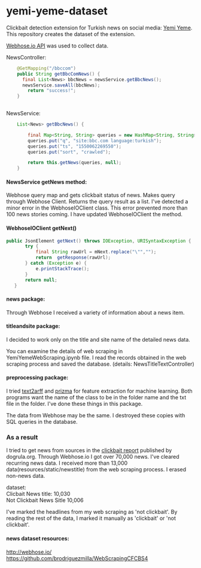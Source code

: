 # yemi-yeme-dataset
Clickbait detection extension for Turkish news on social media: [Yemi Yeme](https://github.com/suleymancan/yemi-yeme).
This repository creates the dataset of the extension. 


[Webhose.io API](https://github.com/Webhose/webhoseio-java-sdk) was used to collect data.

NewsController:
```java
	@GetMapping("/bbccom")
	public String getBbcComNews() {
	  final List<News> bbcNews = newsService.getBbcNews();
	  newsService.saveAll(bbcNews);
		return "success!";
	}
	
```
NewsService:
```java
	List<News> getBbcNews() {

		final Map<String, String> queries = new HashMap<String, String>();
		queries.put("q", "site:bbc.com language:turkish");
		queries.put("ts", "1550062269550");
		queries.put("sort", "crawled");

		return this.getNews(queries, null);
	}
```
#### NewsService getNews method: 
Webhose query map and gets clickbait status of news. Makes query through Webhose Client.
Returns the query result as a list. I've detected a minor error in the WebhoseIOClient class. This error prevented more than 100 news stories coming. I have updated WebhoseIOClient the method.
#### WebhoseIOClient getNext()
 ```java
 public JsonElement getNext() throws IOException, URISyntaxException {
 		try {
 			final String rawUrl = mNext.replace("\"","");
 			return  getResponse(rawUrl);
 		} catch (Exception e) {
 			e.printStackTrace();
 		}
 		return null;
 	}
```
#### news package:
Through Webhose I received a variety of information about a news item. 

#### titleandsite package:
I decided to work only on the title and site name of the detailed news data.

You can examine the details of web scraping in YemiYemeWebScraping.ipynb file.
I read the records obtained in the web scraping process and saved the database. (details: NewsTitleTextController)

#### preprocessing package:
I tried [text2arff](http://www.kemik.yildiz.edu.tr/?id=25) and [prizma](https://code.google.com/archive/p/prizma-text-classification/) for feature extraction for machine learning. Both programs want the name of the class to be in the folder name and the txt file in the folder. I've done these things in this package.

The data from Webhose may be the same. I destroyed these copies with SQL queries in the database.


### As a result  
I tried to get news from sources in the [clickbait report](https://dogrula.org/wp-content/uploads/2018/02/CLICKBAIT-RAPORU-2017-1.pdf) published by dogrula.org. Through Webhose.io I got over 70,000 news. I've cleared recurring news data. I received more than 13,000 data(resources/static/newstitle) from the web scraping process. I erased non-news data.

dataset:<br/>
Clicbait News title: 10,030 <br/>
Not Clickbait News Sitle 10,006

I've marked the headlines from my web scraping as 'not clickbait'. By reading the rest of the data, I marked it manually as 'clickbait' or 'not clickbait'.

#### news dataset resources:
http://webhose.io/ <br/>
https://github.com/brodriguezmilla/WebScrapingCFCBS4

